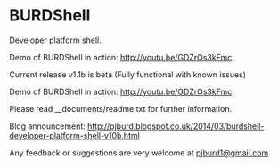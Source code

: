 BURDShell
=========

Developer platform shell.  

Demo of BURDShell in action: http://youtu.be/GDZrOs3kFmc

Current release v1.1b is beta (Fully functional with known issues)

Demo of BURDShell in action: http://youtu.be/GDZrOs3kFmc

Please read __documents/readme.txt for further information.

Blog announcement: http://pjburd.blogspot.co.uk/2014/03/burdshell-developer-platform-shell-v10b.html

Any feedback or suggestions are very welcome at pjburd1@gmail.com
